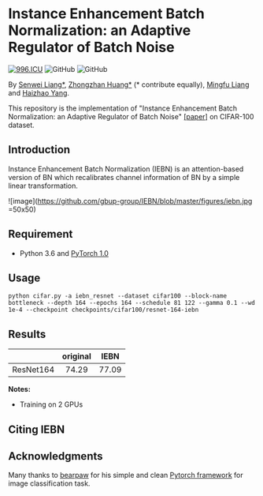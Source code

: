 # Instance Enhancement Batch Normalization: an Adaptive Regulator of Batch Noise
[![996.ICU](https://img.shields.io/badge/link-996.icu-red.svg)](https://996.icu) 
![GitHub](https://img.shields.io/github/license/gbup-group/DIANet.svg)
![GitHub](https://img.shields.io/badge/gbup-%E7%A8%B3%E4%BD%8F-blue.svg)

By [Senwei Liang*](https://leungsamwai.github.io), [Zhongzhan Huang*](https://github.com/dedekinds) (* contribute equally), [Mingfu Liang](https://github.com/wuyujack) and [Haizhao Yang](https://haizhaoyang.github.io/).

This repository is the implementation of "Instance Enhancement Batch Normalization: an Adaptive Regulator of Batch Noise" [[paper]](https://arxiv.org/abs/1908.04008)  on CIFAR-100 dataset.

## Introduction
Instance Enhancement Batch Normalization (IEBN) is an attention-based version of BN which recalibrates channel information of BN by a simple linear transformation.

![image](https://github.com/gbup-group/IEBN/blob/master/figures/iebn.jpg =50x50)

## Requirement
* Python 3.6 and [PyTorch 1.0](http://pytorch.org/)

## Usage
  ```
python cifar.py -a iebn_resnet --dataset cifar100 --block-name bottleneck --depth 164 --epochs 164 --schedule 81 122 --gamma 0.1 --wd 1e-4 --checkpoint checkpoints/cifar100/resnet-164-iebn
  ```

## Results
|                 | original |  IEBN  |
|:---------------:|:--------:|:------:|
|    ResNet164    |   74.29  |  77.09 |


**Notes:**
- Training on 2 GPUs

## Citing IEBN

## Acknowledgments
Many thanks to [bearpaw](https://github.com/bearpaw) for his simple and clean [Pytorch framework](https://github.com/bearpaw/pytorch-classification) for image classification task.
